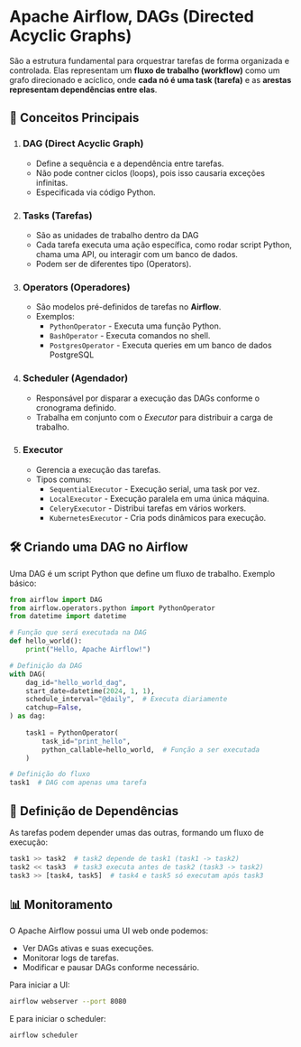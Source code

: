 # Apache Airflow, DAGs (Directed Acyclic Graphs)

São a estrutura fundamental para orquestrar tarefas de forma organizada e controlada. Elas representam um **fluxo de trabalho (workflow)** como um grafo direcionado e acíclico, onde **cada nó é uma task (tarefa)** e as **arestas representam dependências entre elas**.

## 🚀 **Conceitos Principais**

1. ### DAG (Direct Acyclic Graph)
    - Define a sequência e a dependência entre tarefas.
    - Não pode contner ciclos (loops), pois isso causaria exceções infinitas.
    - Especificada via código Python.

2. ### Tasks (Tarefas)
    - São as unidades de trabalho dentro da DAG
    - Cada tarefa executa uma ação específica, como rodar script Python,
    chama uma API, ou interagir com um banco de dados.
    - Podem ser de diferentes tipo (Operators).

3. ### Operators (Operadores)
    - São modelos pré-definidos de tarefas no **Airflow**.
    - Exemplos:
        - `PythonOperator` - Executa uma função Python.
        - `BashOperator` - Executa comandos no shell.
        - `PostgresOperator` - Executa queries em um banco de dados PostgreSQL

4. ### Scheduler (Agendador)
    - Responsável por disparar a execução das DAGs conforme o cronograma definido.
    - Trabalha em conjunto com o *Executor* para distribuir a carga de trabalho.

5. ### Executor
    - Gerencia a execução das tarefas.
    - Tipos comuns:
        - `SequentialExecutor` - Execução serial, uma task por vez.
        - `LocalExecutor` - Execução paralela em uma única máquina.
        - `CeleryExecutor` - Distribui tarefas em vários workers.
        - `KubernetesExecutor` - Cria pods dinâmicos para execução.

## 🛠️ **Criando uma DAG no Airflow**

Uma DAG é um script Python que define um fluxo de trabalho. Exemplo básico:

```python
from airflow import DAG
from airflow.operators.python import PythonOperator
from datetime import datetime

# Função que será executada na DAG
def hello_world():
    print("Hello, Apache Airflow!")

# Definição da DAG
with DAG(
    dag_id="hello_world_dag",
    start_date=datetime(2024, 1, 1),
    schedule_interval="@daily",  # Executa diariamente
    catchup=False,
) as dag:
    
    task1 = PythonOperator(
        task_id="print_hello",
        python_callable=hello_world,  # Função a ser executada
    )

# Definição do fluxo
task1  # DAG com apenas uma tarefa
```

## 🔗 **Definição de Dependências**

As tarefas podem depender umas das outras, formando um fluxo de execução:

```python
task1 >> task2  # task2 depende de task1 (task1 -> task2)
task2 << task3  # task3 executa antes de task2 (task3 -> task2)
task3 >> [task4, task5]  # task4 e task5 só executam após task3
```

## 📊 **Monitoramento**

O Apache Airflow possui uma UI web onde podemos:
- Ver DAGs ativas e suas execuções.
- Monitorar logs de tarefas.
- Modificar e pausar DAGs conforme necessário.

Para iniciar a UI:

```sh
airflow webserver --port 8080
```

E para iniciar o scheduler:

```sh
airflow scheduler
```

